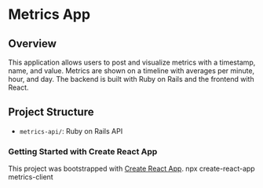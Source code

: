 # Metrics App

## Overview
This application allows users to post and visualize metrics with a timestamp, name, and value. Metrics are shown on a timeline with averages per minute, hour, and day. The backend is built with Ruby on Rails and the frontend with React.

## Project Structure
- `metrics-api/`: Ruby on Rails API

### Getting Started with Create React App

This project was bootstrapped with [Create React App](https://github.com/facebook/create-react-app).
npx create-react-app metrics-client